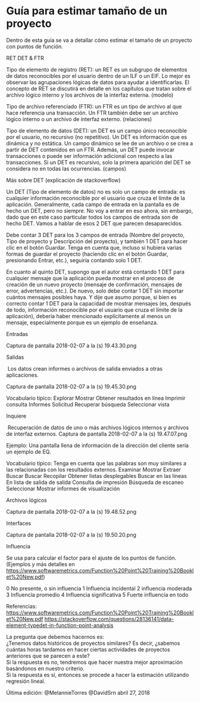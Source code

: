 # Guía para estimar tamaño de un proyecto
Dentro de esta guía se va a detallar cómo estimar el tamaño de un proyecto con puntos de función. 


RET DET & FTR

Tipo de elemento de registro (RET): un RET es un subgrupo de elementos de datos reconocibles por el usuario dentro de un ILF o un EIF. Lo mejor es observar las agrupaciones lógicas de datos para ayudar a identificarlas. El concepto de RET se discutirá en detalle en los capítulos que tratan sobre el archivo lógico interno y los archivos de la interfaz externa. (modelo)

Tipo de archivo referenciado (FTR): un FTR es un tipo de archivo al que hace referencia una transacción. Un FTR también debe ser un archivo lógico interno o un archivo de interfaz externo. (relaciones)

Tipo de elemento de datos (DET): un DET es un campo único reconocible por el usuario, no recursivo (no repetitivo). Un DET es información que es dinámica y no estática. Un campo dinámico se lee de un archivo o se crea a partir de DET contenidos en un FTR. Además, un DET puede invocar transacciones o puede ser información adicional con respecto a las transacciones. Si un DET es recursivo, solo la primera aparición del DET se considera no en todas las ocurrencias. (campos)

Más sobre DET (explicación de stackoverflow)


Un DET (Tipo de elemento de datos) no es solo un campo de entrada: es cualquier información reconocible por el usuario que cruza el límite de la aplicación. Generalmente, cada campo de entrada en la pantalla es de hecho un DET, pero no siempre. No voy a entrar en eso ahora, sin embargo, dado que en este caso particular todos los campos de entrada son de hecho DET. Vamos a hablar de esos 2 DET que parecen desaparecidos.

Debe contar 3 DET para los 3 campos de entrada (Nombre del proyecto, Tipo de proyecto y Descripción del proyecto), y también 1 DET para hacer clic en el botón Guardar. Tenga en cuenta que, incluso si hubiera varias formas de guardar el proyecto (haciendo clic en el botón Guardar, presionando Entrar, etc.), seguiría contando solo 1 DET.

En cuanto al quinto DET, supongo que el autor está contando 1 DET para cualquier mensaje que la aplicación pueda mostrar en el proceso de creación de un nuevo proyecto (mensaje de confirmación, mensajes de error, advertencias, etc.). De nuevo, solo debe contar 1 DET sin importar cuántos mensajes posibles haya. Y dije que asumo porque, si bien es correcto contar 1 DET para la capacidad de mostrar mensajes (es, después de todo, información reconocible por el usuario que cruza el límite de la aplicación), debería haber mencionado explícitamente al menos un mensaje, especialmente porque es un ejemplo de enseñanza.

Entradas

Captura de pantalla 2018-02-07 a la (s) 19.43.30.png


Salidas

 Los datos crean informes o archivos de salida enviados a otras aplicaciones.

Captura de pantalla 2018-02-07 a la (s) 19.45.30.png


Vocabulario típico: Explorar Mostrar Obtener resultados en línea Imprimir consulta Informes Solicitud Recuperar búsqueda Seleccionar vista

Inquiere

 Recuperación de datos de uno o más archivos lógicos internos y archivos de interfaz externos.
Captura de pantalla 2018-02-07 a la (s) 19.47.07.png

Ejemplo:
Una pantalla llena de información de la dirección del cliente sería un ejemplo de EQ.

Vocabulario típico:
Tenga en cuenta que las palabras son muy similares a las relacionadas con los resultados externos.
Examinar Mostrar Extraer Buscar Buscar Recopilar Obtener listas desplegables Buscar en las líneas En lista de salida de salida Consulta de impresión Búsqueda de escaneo Seleccionar Mostrar informes de visualización

Archivos lógicos

Captura de pantalla 2018-02-07 a la (s) 19.48.52.png

Interfaces

Captura de pantalla 2018-02-07 a la (s) 19.50.20.png

Influencia

Se usa para calcular el factor para el ajuste de los puntos de función. (Ejemplos y más detalles en https://www.softwaremetrics.com/Function%20Point%20Training%20Booklet%20New.pdf)

0 No presente, o sin influencia
1 Influencia incidental
2 influencia moderada
3 Influencia promedio
4 Influencia significativa
5 Fuerte influencia en todo


Referencias:
https://www.softwaremetrics.com/Function%20Point%20Training%20Booklet%20New.pdf
https://stackoverflow.com/questions/28136141/data-element-typedet-in-function-point-analysis

La pregunta que debemos hacernos es: <br>
¿Tenemos datos históricos de proyectos similares? Es decir, ¿sabemos cuántas horas tardamos en hacer ciertas actividades de proyectos anteriores que se parecen a este?<br>
Si la respuesta es no, tendremos que hacer nuestra mejor aproximación basándonos en nuestro criterio.<br>
Si la respuesta es sí, entonces se procede a hacer la estimación utilizando regresión lineal.


Última edición: @MelannieTorres @DavidSrn abril 27, 2018
